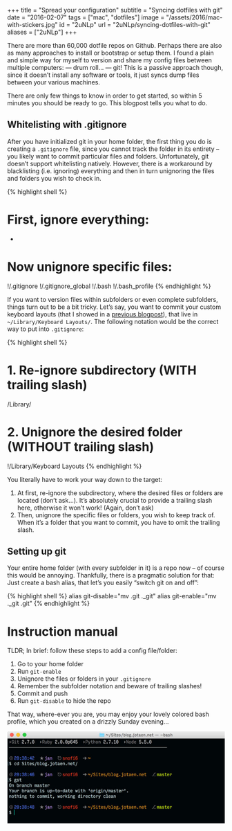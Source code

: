 +++
title = "Spread your configuration"
subtitle = "Syncing dotfiles with git"
date = "2016-02-07"
tags = ["mac", "dotfiles"]
image = "/assets/2016/mac-with-stickers.jpg"
id = "2uNLp"
url = "2uNLp/syncing-dotfiles-with-git"
aliases = ["2uNLp"]
+++

There are more than 60,000 dotfile repos on Github. Perhaps there are also as many approaches to install or bootstrap or setup them. I found a plain and simple way for myself to version and share my config files between multiple computers: — drum roll… — git! This is a passive approach though, since it doesn’t install any software or tools, it just syncs dump files between your various machines.

There are only few things to know in order to get started, so within 5 minutes you should be ready to go. This blogpost tells you what to do.

## Whitelisting with .gitignore

After you have initialized git in your home folder, the first thing you do is creating a `.gitignore` file, since you cannot track the folder in its entirety – you likely want to commit particular files and folders. Unfortunately, git doesn’t support whitelisting natively. However, there is a workaround by blacklisting (i.e. ignoring) everything and then in turn unignoring the files and folders you wish to check in.

{% highlight shell %}
# First, ignore everything:
*

# Now unignore specific files:
!/.gitignore
!/.gitignore_global
!/.bash
!/.bash_profile
{% endhighlight %}

If you want to version files within subfolders or even complete subfolders, things turn out to be a bit tricky. Let’s say, you want to commit your custom keyboard layouts (that I showed in a [previous blogpost](http://jotaen.net/4haPC/stop-using-ascii-art)), that live in `~/Library/Keyboard Layouts/`. The following notation would be the correct way to put into `.gitignore`:

{% highlight shell %}
# 1. Re-ignore subdirectory (WITH trailing slash)
/Library/
# 2. Unignore the desired folder (WITHOUT trailing slash)
!/Library/Keyboard Layouts
{% endhighlight %}

You literally have to work your way down to the target:

1. At first, re-ignore the subdirectory, where the desired files or folders are located (don’t ask…). It’s absolutely crucial to provide a trailing slash here, otherwise it won’t work! (Again, don’t ask)
2. Then, unignore the specific files or folders, you wish to keep track of. When it’s a folder that you want to commit, you have to omit the trailing slash.

## Setting up git

Your entire home folder (with every subfolder in it) is a repo now – of course this would be annoying. Thankfully, there is a pragmatic solution for that: Just create a bash alias, that let’s you easily “switch git on and off”:

{% highlight shell %}
alias git-disable="mv .git ._git"
alias git-enable="mv ._git .git"
{% endhighlight %}

# Instruction manual

TLDR; In brief: follow these steps to add a config file/folder:

1. Go to your home folder
2. Run `git-enable`
3. Unignore the files or folders in your `.gitignore`
4. Remember the subfolder notation and beware of trailing slashes!
5. Commit and push
6. Run `git-disable` to hide the repo

That way, where-ever you are, you may enjoy your lovely colored bash profile, which you created on a drizzly Sunday evening…

![Colored bash profile](/assets/2016/bash-profile.jpg)
